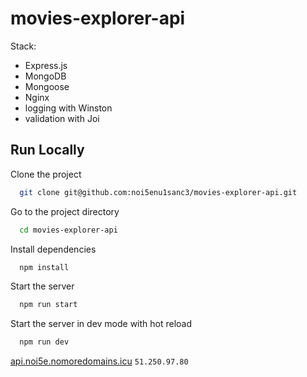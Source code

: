 # movies-explorer-api

Stack:
- Express.js
- MongoDB
- Mongoose
- Nginx
- logging with Winston
- validation with Joi

## Run Locally

Clone the project

```bash
  git clone git@github.com:noi5enu1sanc3/movies-explorer-api.git
```

Go to the project directory

```bash
  cd movies-explorer-api
```

Install dependencies

```bash
  npm install
```

Start the server

```bash
  npm run start
```
Start the server in dev mode with hot reload

```bash
  npm run dev
```

[api.noi5e.nomoredomains.icu](https://api.noi5e.nomoredomains.icu)
`51.250.97.80`
